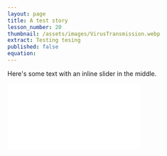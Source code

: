 ```yaml
---
layout: page
title: A test story
lesson_number: 20
thumbnail: /assets/images/VirusTransmission.webp
extract: Testing tesing
published: false
equation:
---
```


Here's some text with an inline slider <vpde-slider iframe="sim" name="V" min=0 max=40 value=20></vpde-slider> in the middle. 

<iframe id="sim" class="sim" src="/sim/?preset=CovidInARoom&story&sf=1" frameborder="0"></iframe>

